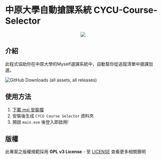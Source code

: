 # 中原大學自動搶課系統 CYCU-Course-Selector
<p align="center">
  <img src="https://i.imgur.com/JNam8d2.png" />
</p>

## 介紹
此程式協助你在中原大學的Myself選課系統中，自動幫你從追蹤清單中搶課加選。

![GitHub Downloads (all assets, all releases)](https://img.shields.io/github/downloads/MO7YW4NG/CYCU-Course-Selector/total)
## 使用方法

1. [下載 msi 安裝檔](https://github.com/MO7YW4NG/CYCU-Course-Selector/releases)
2. 安裝後生成 `CYCU Course Selector` 資料夾
3. 開啟 `main.exe` 後登入即啟用!

## 版權
此專案之版權規範採用 **GPL v3 License** - 至 [LICENSE](LICENSE) 查看更多相關聲明
